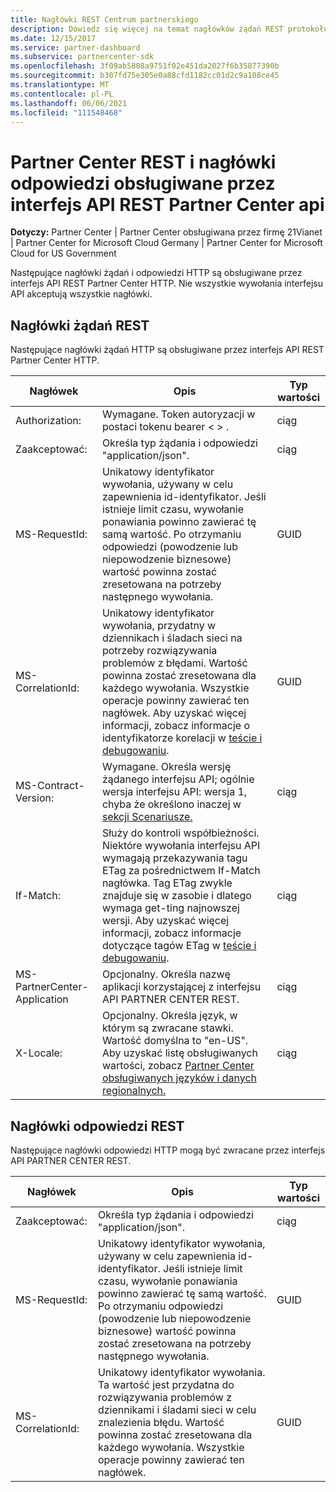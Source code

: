 ```yaml
---
title: Nagłówki REST Centrum partnerskiego
description: Dowiedz się więcej na temat nagłówków żądań REST protokołu HTTP i nagłówków odpowiedzi REST obsługiwanych przez Partner Center API REST.
ms.date: 12/15/2017
ms.service: partner-dashboard
ms.subservice: partnercenter-sdk
ms.openlocfilehash: 3f09ab5808a9751f02e451da2027f6b35877390b
ms.sourcegitcommit: b307fd75e305e0a88cfd1182cc01d2c9a108ce45
ms.translationtype: MT
ms.contentlocale: pl-PL
ms.lasthandoff: 06/06/2021
ms.locfileid: "111548468"
---
```

# <a name="partner-center-rest-and-response-headers-supported-by-the-partner-center-rest-api"></a>Partner Center REST i nagłówki odpowiedzi obsługiwane przez interfejs API REST Partner Center api 

**Dotyczy:** Partner Center | Partner Center obsługiwana przez firmę 21Vianet | Partner Center for Microsoft Cloud Germany | Partner Center for Microsoft Cloud for US Government

Następujące nagłówki żądań i odpowiedzi HTTP są obsługiwane przez interfejs API REST Partner Center HTTP. Nie wszystkie wywołania interfejsu API akceptują wszystkie nagłówki.

## <a name="rest-request-headers"></a>Nagłówki żądań REST

Następujące nagłówki żądań HTTP są obsługiwane przez interfejs API REST Partner Center HTTP.

| Nagłówek                       | Opis                                                                                                                                                                                                                                                                            | Typ wartości |
|------------------------------|----------------------------------------------------------------------------------------------------------------------------------------------------------------------------------------------------------------------------------------------------------------------------------------|------------|
| Authorization:               | Wymagane. Token autoryzacji w postaci tokenu bearer &lt; &gt; .                                                                                                                                                                                                                    | ciąg     |
| Zaakceptować:                      | Określa typ żądania i odpowiedzi "application/json".                                                                                                                                                                                                                           | ciąg     |
| MS-RequestId:                | Unikatowy identyfikator wywołania, używany w celu zapewnienia id-identyfikator. Jeśli istnieje limit czasu, wywołanie ponawiania powinno zawierać tę samą wartość. Po otrzymaniu odpowiedzi (powodzenie lub niepowodzenie biznesowe) wartość powinna zostać zresetowana na potrzeby następnego wywołania.                                            | GUID       |
| MS-CorrelationId:            | Unikatowy identyfikator wywołania, przydatny w dziennikach i śladach sieci na potrzeby rozwiązywania problemów z błędami. Wartość powinna zostać zresetowana dla każdego wywołania. Wszystkie operacje powinny zawierać ten nagłówek. Aby uzyskać więcej informacji, zobacz informacje o identyfikatorze korelacji w [teście i debugowaniu](test-and-debug.md). | GUID       |
| MS-Contract-Version:         | Wymagane. Określa wersję żądanego interfejsu API; ogólnie wersja interfejsu API: wersja 1, chyba że określono inaczej w [sekcji Scenariusze.](scenarios.md)                                                                                                                                  | ciąg     |
| If-Match:                    | Służy do kontroli współbieżności. Niektóre wywołania interfejsu API wymagają przekazywania tagu ETag za pośrednictwem If-Match nagłówka. Tag ETag zwykle znajduje się w zasobie i dlatego wymaga get-ting najnowszej wersji. Aby uzyskać więcej informacji, zobacz informacje dotyczące tagów ETag w [teście i debugowaniu](test-and-debug.md).                | ciąg     |
| MS-PartnerCenter-Application | Opcjonalny. Określa nazwę aplikacji korzystającej z interfejsu API PARTNER CENTER REST.                                                                                                                                                                                             | ciąg     |
| X-Locale:                    | Opcjonalny. Określa język, w którym są zwracane stawki. Wartość domyślna to "en-US". Aby uzyskać listę obsługiwanych wartości, zobacz [Partner Center obsługiwanych języków i danych regionalnych.](partner-center-supported-languages-and-locales.md)                                                                                                                                                                                                  | ciąg     |

## <a name="rest-response-headers"></a>Nagłówki odpowiedzi REST

Następujące nagłówki odpowiedzi HTTP mogą być zwracane przez interfejs API PARTNER CENTER REST.

| Nagłówek            | Opis                                                                                                                                                                                                                                 | Typ wartości |
|-------------------|---------------------------------------------------------------------------------------------------------------------------------------------------------------------------------------------------------------------------------------------|------------|
| Zaakceptować:           | Określa typ żądania i odpowiedzi "application/json".                                                                                                                                                                                | ciąg     |
| MS-RequestId:     | Unikatowy identyfikator wywołania, używany w celu zapewnienia id-identyfikator. Jeśli istnieje limit czasu, wywołanie ponawiania powinno zawierać tę samą wartość. Po otrzymaniu odpowiedzi (powodzenie lub niepowodzenie biznesowe) wartość powinna zostać zresetowana na potrzeby następnego wywołania. | GUID       |
| MS-CorrelationId: | Unikatowy identyfikator wywołania. Ta wartość jest przydatna do rozwiązywania problemów z dziennikami i śladami sieci w celu znalezienia błędu. Wartość powinna zostać zresetowana dla każdego wywołania. Wszystkie operacje powinny zawierać ten nagłówek.                                                       | GUID       |
